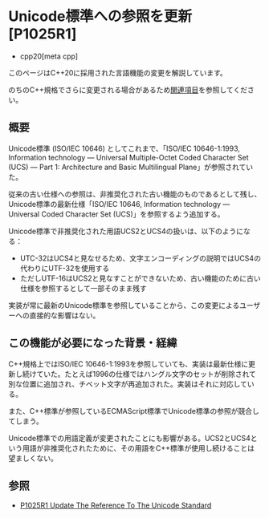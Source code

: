 # Unicode標準への参照を更新 [P1025R1]
* cpp20[meta cpp]

<!-- start lang caution -->

このページはC++20に採用された言語機能の変更を解説しています。

のちのC++規格でさらに変更される場合があるため[関連項目](#relative-page)を参照してください。

<!-- last lang caution -->

## 概要
Unicode標準 (ISO/IEC 10646) としてこれまで、「ISO/IEC 10646-1:1993, Information technology — Universal Multiple-Octet Coded Character Set (UCS) — Part 1: Architecture and Basic Multilingual Plane」が参照されていた。

従来の古い仕様への参照は、非推奨化された古い機能のものであるとして残し、Unicode標準の最新仕様「ISO/IEC 10646, Information technology — Universal Coded Character Set (UCS)」を参照するよう追加する。

Unicode標準で非推奨化された用語UCS2とUCS4の扱いは、以下のようになる：

- UTC-32はUCS4と見なせるため、文字エンコーディングの説明ではUCS4の代わりにUTF-32を使用する
- ただしUTF-16はUCS2と見なすことができないため、古い機能のために古い仕様を参照するとして一部そのまま残す

実装が常に最新のUnicode標準を参照していることから、この変更によるユーザーへの直接的な影響はない。


## この機能が必要になった背景・経緯
C++規格上ではISO/IEC 10646-1:1993を参照していても、実装は最新仕様に更新し続けていた。たとえば1996の仕様ではハングル文字のセットが削除されて別な位置に追加され、チベット文字が再追加された。実装はそれに対応している。

また、C++標準が参照しているECMAScript標準でUnicode標準の参照が競合してしまう。

Unicode標準での用語定義が変更されたことにも影響がある。UCS2とUCS4という用語が非推奨化されたために、その用語をC++標準が使用し続けることは望ましくない。


## 参照
- [P1025R1 Update The Reference To The Unicode Standard](http://www.open-std.org/jtc1/sc22/wg21/docs/papers/2018/p1025r1.html)
